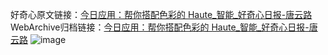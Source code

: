 好奇心原文链接：[今日应用：帮你搭配色彩的 Haute_智能_好奇心日报-唐云路](https://www.qdaily.com/articles/1710.html)
WebArchive归档链接：[今日应用：帮你搭配色彩的 Haute_智能_好奇心日报-唐云路](http://web.archive.org/web/20160808051438/http://www.qdaily.com/articles/1710.html)
![image](http://ww3.sinaimg.cn/large/007d5XDply1g3v4i9i4rmj30u02z21kx)